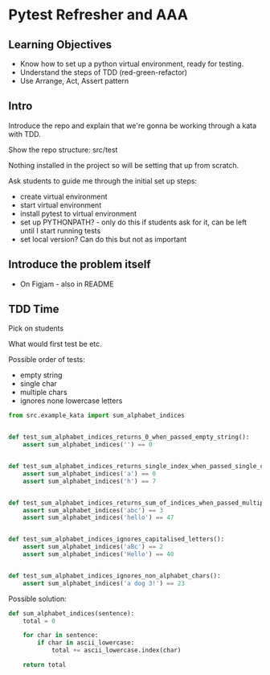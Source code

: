 # Pytest Refresher and AAA

## Learning Objectives

- Know how to set up a python virtual environment, ready for testing.
- Understand the steps of TDD (red-green-refactor)
- Use Arrange, Act, Assert pattern

## Intro

Introduce the repo and explain that we're gonna be working through a kata with TDD.

Show the repo structure: src/test

Nothing installed in the project so will be setting that up from scratch.

Ask students to guide me through the initial set up steps:

- create virtual environment
- start virtual environment
- install pytest to virtual environment
- set up PYTHONPATH? - only do this if students ask for it, can be left until I start running tests
- set local version? Can do this but not as important

## Introduce the problem itself

- On Figjam - also in README

## TDD Time

Pick on students

What would first test be etc.

Possible order of tests:

- empty string
- single char
- multiple chars
- ignores none lowercase letters

```py
from src.example_kata import sum_alphabet_indices


def test_sum_alphabet_indices_returns_0_when_passed_empty_string():
    assert sum_alphabet_indices('') == 0


def test_sum_alphabet_indices_returns_single_index_when_passed_single_char():
    assert sum_alphabet_indices('a') == 0
    assert sum_alphabet_indices('h') == 7


def test_sum_alphabet_indices_returns_sum_of_indices_when_passed_multiple_chars():
    assert sum_alphabet_indices('abc') == 3
    assert sum_alphabet_indices('hello') == 47


def test_sum_alphabet_indices_ignores_capitalised_letters():
    assert sum_alphabet_indices('aBc') == 2
    assert sum_alphabet_indices('Hello') == 40


def test_sum_alphabet_indices_ignores_non_alphabet_chars():
    assert sum_alphabet_indices('a dog 3!') == 23
```

Possible solution:

```py
def sum_alphabet_indices(sentence):
    total = 0

    for char in sentence:
        if char in ascii_lowercase:
            total += ascii_lowercase.index(char)

    return total
```
